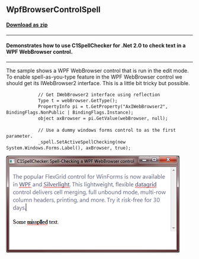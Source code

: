 ## WpfBrowserControlSpell
#### [Download as zip](https://grapecity.github.io/DownGit/#/home?url=https://github.com/GrapeCity/ComponentOne-WinForms-Samples/tree/master/NetFramework\SpellChecker\CS\WebBrowserSpellWpf)
____
#### Demonstrates how to use C1SpellChecker for .Net 2.0 to check text in a WPF WebBrowser control.
____
The sample shows a WPF WebBrowser control that is run in the edit mode.
To enable spell-as-you-type feature in the WPF WebBrowser control we should get its IWebBrowser2 interface.
This is a little bit tricky but possible.

```
            // Get IWebBrowser2 interface using reflection
            Type t = webBrowser.GetType();
            PropertyInfo pi = t.GetProperty("AxIWebBrowser2", BindingFlags.NonPublic | BindingFlags.Instance);
            object axBrowser = pi.GetValue(webBrowser, null);

            // Use a dummy windows forms control to as the first parameter.
            _spell.SetActiveSpellChecking(new System.Windows.Forms.Label(), axBrowser, true);
```
![screenshot](screenshot.PNG)
